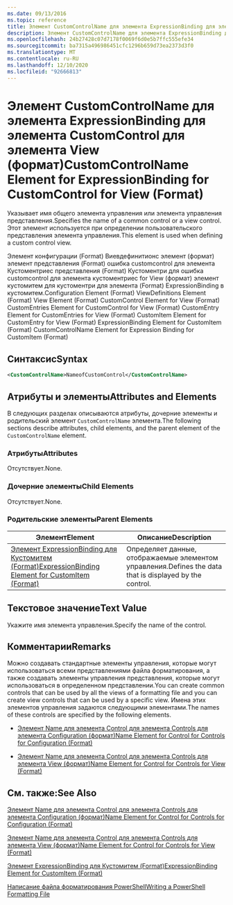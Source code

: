 ```yaml
---
ms.date: 09/13/2016
ms.topic: reference
title: Элемент CustomControlName для элемента ExpressionBinding для элемента CustomControl для элемента View (формат)
description: Элемент CustomControlName для элемента ExpressionBinding для элемента CustomControl для элемента View (формат)
ms.openlocfilehash: 24b27428c07d7178f0069f6d0e5b7ffc555efe34
ms.sourcegitcommit: ba7315a496986451cfc1296b659d73ea2373d3f0
ms.translationtype: MT
ms.contentlocale: ru-RU
ms.lasthandoff: 12/10/2020
ms.locfileid: "92666813"
---
```

# <a name="customcontrolname-element-for-expressionbinding-for-customcontrol-for-view-format"></a><span data-ttu-id="1a4bd-103">Элемент CustomControlName для элемента ExpressionBinding для элемента CustomControl для элемента View (формат)</span><span class="sxs-lookup"><span data-stu-id="1a4bd-103">CustomControlName Element for ExpressionBinding for CustomControl for View (Format)</span></span>

<span data-ttu-id="1a4bd-104">Указывает имя общего элемента управления или элемента управления представления.</span><span class="sxs-lookup"><span data-stu-id="1a4bd-104">Specifies the name of a common control or a view control.</span></span> <span data-ttu-id="1a4bd-105">Этот элемент используется при определении пользовательского представления элемента управления.</span><span class="sxs-lookup"><span data-stu-id="1a4bd-105">This element is used when defining a custom control view.</span></span>

<span data-ttu-id="1a4bd-106">Элемент конфигурации (Format) Виевдефинитионс элемент (формат) элемент представления (Format) ошибка customcontrol для элемента Кустоментриес представления (Format) Кустоментри для ошибка customcontrol для элемента кустоментриес for View (формат) элемент кустомитем для кустоментри для элемента (Format) ExpressionBinding в кустомитем.</span><span class="sxs-lookup"><span data-stu-id="1a4bd-106">Configuration Element (Format) ViewDefinitions Element (Format) View Element (Format) CustomControl Element for View (Format) CustomEntries Element for CustomControl for View (Format) CustomEntry Element for CustomEntries for View (Format) CustomItem Element for CustomEntry for View (Format) ExpressionBinding Element for CustomItem (Format) CustomControlName Element for Expression Binding for CustomItem (Format)</span></span>

## <a name="syntax"></a><span data-ttu-id="1a4bd-107">Синтаксис</span><span class="sxs-lookup"><span data-stu-id="1a4bd-107">Syntax</span></span>

```xml
<CustomControlName>NameofCustomControl</CustomControlName>
```

## <a name="attributes-and-elements"></a><span data-ttu-id="1a4bd-108">Атрибуты и элементы</span><span class="sxs-lookup"><span data-stu-id="1a4bd-108">Attributes and Elements</span></span>

<span data-ttu-id="1a4bd-109">В следующих разделах описываются атрибуты, дочерние элементы и родительский элемент `CustomControlName` элемента.</span><span class="sxs-lookup"><span data-stu-id="1a4bd-109">The following sections describe attributes, child elements, and the parent element of the `CustomControlName` element.</span></span>

### <a name="attributes"></a><span data-ttu-id="1a4bd-110">Атрибуты</span><span class="sxs-lookup"><span data-stu-id="1a4bd-110">Attributes</span></span>

<span data-ttu-id="1a4bd-111">Отсутствует.</span><span class="sxs-lookup"><span data-stu-id="1a4bd-111">None.</span></span>

### <a name="child-elements"></a><span data-ttu-id="1a4bd-112">Дочерние элементы</span><span class="sxs-lookup"><span data-stu-id="1a4bd-112">Child Elements</span></span>

<span data-ttu-id="1a4bd-113">Отсутствует.</span><span class="sxs-lookup"><span data-stu-id="1a4bd-113">None.</span></span>

### <a name="parent-elements"></a><span data-ttu-id="1a4bd-114">Родительские элементы</span><span class="sxs-lookup"><span data-stu-id="1a4bd-114">Parent Elements</span></span>

|<span data-ttu-id="1a4bd-115">Элемент</span><span class="sxs-lookup"><span data-stu-id="1a4bd-115">Element</span></span>|<span data-ttu-id="1a4bd-116">Описание</span><span class="sxs-lookup"><span data-stu-id="1a4bd-116">Description</span></span>|
|-------------|-----------------|
|[<span data-ttu-id="1a4bd-117">Элемент ExpressionBinding для Кустомитем (Format)</span><span class="sxs-lookup"><span data-stu-id="1a4bd-117">ExpressionBinding Element for CustomItem (Format)</span></span>](./expressionbinding-element-for-customitem-for-controls-for-configuration-format.md)|<span data-ttu-id="1a4bd-118">Определяет данные, отображаемые элементом управления.</span><span class="sxs-lookup"><span data-stu-id="1a4bd-118">Defines the data that is displayed by the control.</span></span>|

## <a name="text-value"></a><span data-ttu-id="1a4bd-119">Текстовое значение</span><span class="sxs-lookup"><span data-stu-id="1a4bd-119">Text Value</span></span>

<span data-ttu-id="1a4bd-120">Укажите имя элемента управления.</span><span class="sxs-lookup"><span data-stu-id="1a4bd-120">Specify the name of the control.</span></span>

## <a name="remarks"></a><span data-ttu-id="1a4bd-121">Комментарии</span><span class="sxs-lookup"><span data-stu-id="1a4bd-121">Remarks</span></span>

<span data-ttu-id="1a4bd-122">Можно создавать стандартные элементы управления, которые могут использоваться всеми представлениями файла форматирования, а также создавать элементы управления представления, которые могут использоваться в определенном представлении.</span><span class="sxs-lookup"><span data-stu-id="1a4bd-122">You can create common controls that can be used by all the views of a formatting file and you can create view controls that can be used by a specific view.</span></span> <span data-ttu-id="1a4bd-123">Имена этих элементов управления задаются следующими элементами.</span><span class="sxs-lookup"><span data-stu-id="1a4bd-123">The names of these controls are specified by the following elements.</span></span>

- [<span data-ttu-id="1a4bd-124">Элемент Name для элемента Control для элемента Controls для элемента Configuration (формат)</span><span class="sxs-lookup"><span data-stu-id="1a4bd-124">Name Element for Control for Controls for Configuration (Format)</span></span>](./name-element-for-control-for-controls-for-configuration-format.md)

- [<span data-ttu-id="1a4bd-125">Элемент Name для элемента Control для элемента Controls для элемента View (формат)</span><span class="sxs-lookup"><span data-stu-id="1a4bd-125">Name Element for Control for Controls for View (Format)</span></span>](./name-element-for-control-for-controls-for-view-format.md)

## <a name="see-also"></a><span data-ttu-id="1a4bd-126">См. также:</span><span class="sxs-lookup"><span data-stu-id="1a4bd-126">See Also</span></span>

[<span data-ttu-id="1a4bd-127">Элемент Name для элемента Control для элемента Controls для элемента Configuration (формат)</span><span class="sxs-lookup"><span data-stu-id="1a4bd-127">Name Element for Control for Controls for Configuration (Format)</span></span>](./name-element-for-control-for-controls-for-configuration-format.md)

[<span data-ttu-id="1a4bd-128">Элемент Name для элемента Control для элемента Controls для элемента View (формат)</span><span class="sxs-lookup"><span data-stu-id="1a4bd-128">Name Element for Control for Controls for View (Format)</span></span>](./name-element-for-control-for-controls-for-view-format.md)

[<span data-ttu-id="1a4bd-129">Элемент ExpressionBinding для Кустомитем (Format)</span><span class="sxs-lookup"><span data-stu-id="1a4bd-129">ExpressionBinding Element for CustomItem (Format)</span></span>](./expressionbinding-element-for-customitem-for-controls-for-configuration-format.md)

[<span data-ttu-id="1a4bd-130">Написание файла форматирования PowerShell</span><span class="sxs-lookup"><span data-stu-id="1a4bd-130">Writing a PowerShell Formatting File</span></span>](./writing-a-powershell-formatting-file.md)
